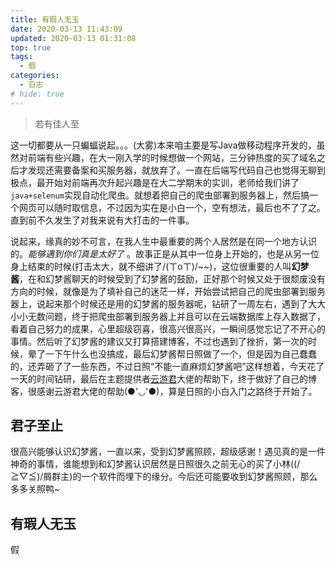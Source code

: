 ```yaml
---
title: 有瑕人无玉
date: 2020-03-13 11:43:09
updated: 2020-03-13 01:31:08
top: true
tags:
  - 假
categories:
  - 日志
# hide: true
---
```

>若有佳人至
<!-- more -->
这一切都要从一只蝙蝠说起。。。(大雾)本来咱主要是写Java做移动程序开发的，虽然对前端有些兴趣，在大一刚入学的时候想做一个网站，三分钟热度的买了域名之后才发现还需要备案和买服务器，就放弃了。一直在后端写代码自己也觉得无聊到极点，最开始对前端再次升起兴趣是在大二学期末的实训，老师给我们讲了`java+selenum`实现自动化爬虫。就想着把自己的爬虫部署到服务器上，然后搞一个网页可以随时取信息，不过因为实在是小白一个，空有想法，最后也不了了之。直到前不久发生了对我来说有大打击的一件事。

说起来，缘真的妙不可言，在我人生中最重要的两个人居然是在同一个地方认识的。_能够遇到你们真是太好了_ 。故事正是从其中一位身上开始的，也是从另一位身上结束的时候(打击太大，就不细讲了/(ㄒoㄒ)/~~)，这位很重要的人叫**幻梦酱**，在和幻梦酱聊天的时候受到了幻梦酱的鼓励，正好那个时候又处于很颓废没有方向的时候，就像是为了填补自己的迷茫一样，开始尝试把自己的爬虫部署到服务器上，说起来那个时候还是用的幻梦酱的服务器呢，钻研了一周左右，遇到了大大小小无数问题，终于把爬虫部署到服务器上并且可以在云端数据库上存入数据了，看着自己努力的成果，心里超级窃喜，很高兴很高兴，一瞬间感觉忘记了不开心的事情。然后听了幻梦酱的建议又打算搭建博客，不过也遇到了挫折，第一次的时候，晕了一下午什么也没搞成，最后幻梦酱帮日照做了一个，但是因为自己蠢蠢的，还弄砸了了一些东西，不过日照“不能一直麻烦幻梦酱吧”这样想着，今天花了一天的时间钻研，最后在主题提供者[云游君](https://www.yunyoujun.cn/)大佬的帮助下，终于做好了自己的博客，很感谢云游君大佬的帮助(●'◡'●)，算是日照的小白入门之路终于开始了。

## 君子至止

很高兴能够认识幻梦酱，一直以来，受到幻梦酱照顾，超级感谢！遇见真的是一件神奇的事情，谁能想到和幻梦酱认识居然是日照很久之前无心的买了小林((/≧▽≦)/屑群主)的一个软件而埋下的缘分。今后还可能要收到幻梦酱照顾，那么多多关照鸭~

## 有瑕人无玉

假
